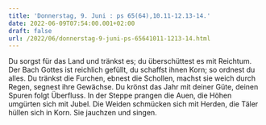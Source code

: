 ```yaml
---
title: 'Donnerstag, 9. Juni : ps 65(64),10.11-12.13-14.'
date: 2022-06-09T07:54:00.001+02:00
draft: false
url: /2022/06/donnerstag-9-juni-ps-65641011-1213-14.html
---
```


Du sorgst für das Land und tränkst es; du überschüttest es mit Reichtum. Der Bach Gottes ist reichlich gefüllt, du schaffst ihnen Korn; so ordnest du alles. Du tränkst die Furchen, ebnest die Schollen, machst sie weich durch Regen, segnest ihre Gewächse. Du krönst das Jahr mit deiner Güte, deinen Spuren folgt Überfluss. In der Steppe prangen die Auen, die Höhen umgürten sich mit Jubel. Die Weiden schmücken sich mit Herden, die Täler hüllen sich in Korn. Sie jauchzen und singen.